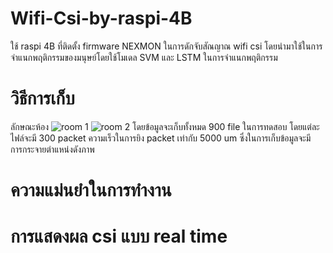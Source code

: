# Wifi-Csi-by-raspi-4B
ใช้ raspi 4B ที่ติดตั้ง firmware NEXMON ในการดักจับสัณญาณ wifi csi โดยนำมาใช้ในการจำแนกพฤติกรรมของมนุษย์โดยใช้โมเดล SVM และ LSTM ในการจำแนกพฤติกรรม

# วิธีการเก็บ
ลักษณะห้อง
![room 1](images/7c41d2d2-e109-4858-8f1b-ce1b2507443d.png)
![room 2](images/7c41d2d2-e109-4858-8f1b-ce1b2507443d.png)
โดยข้อมูลจะเก็บทั้งหมด 900 file ในการทดสอบ โดยแต่ละไฟล์จะมี 300 packet ความเร็วในการยิง packet เท่ากับ 5000 um ซึ่งในการเก็บข้อมูลจะมีการกระจายตำแหน่งดังภาพ 

# ความแม่นยำในการทำงาน

# การแสดงผล csi แบบ real time
